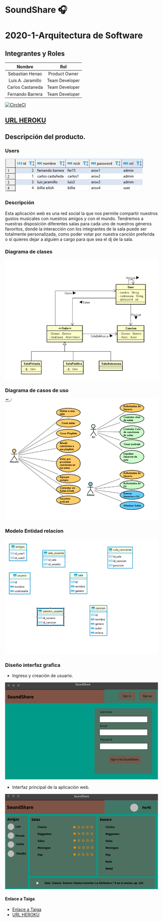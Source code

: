 # SoundShare :headphones:

# 2020-1-Arquitectura de Software

## Integrantes y Roles

|     Nombre    |     Rol         |
|:--------------:|:-------------: |
|Sebastian Henao|Product Owner    |
|Luis A. Jaramillo|Team Developer |
|Carlos Castaneda|Team Developer  |
|Fernando Barrera|Team Developer  |

[![CircleCI](https://circleci.com/gh/EciDevelopers/SoundShare.svg?style=svg)](https://circleci.com/gh/EciDevelopers/SoundShare)


## [URL HEROKU](https://soundsharearsw.herokuapp.com/) 

## Descripción del producto.

### Users

![](img/users.PNG)

### Descripción 

Esta aplicación web es una red social la que nos permite compartir nuestros gustos musicales con nuestros amigos y con el mundo. Tendremos a nuestras disposición diferentes salas para cada uno de nuestros géneros favoritos, donde la interacción con los integrantes de la sala puede ser totalmente personalizada, como poder votar por nuestra canción preferida o si quieres dejar a alguien a cargo para que sea el dj de la sala. 

### Diagrama de clases

![](img/Dclases.png)

### Diagrama de casos de uso

![](img/cdu.png)

### Modelo Entidad relacion 

![](img/dbmod.png)

### Diseño interfaz grafica

* Ingreso y creación de usuario.

![](img/interfazUno.png)

* Interfaz principal de la aplicación web.

![](img/interfazDos.png)

#### Enlace a Taiga
+ [Enlace a Taiga](https://tree.taiga.io/project/luisalejandrojaramillo-soundshare/backlog)
+ [URL HEROKU](https://soundsharearsw.herokuapp.com/)
